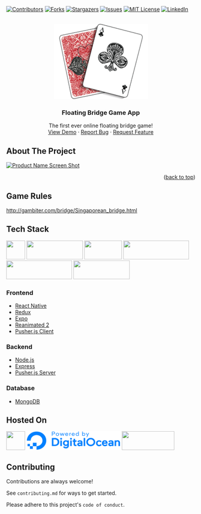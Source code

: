 <!-- PROJECT SHIELDS -->
[![Contributors][contributors-shield]][contributors-url]
[![Forks][forks-shield]][forks-url]
[![Stargazers][stars-shield]][stars-url]
[![Issues][issues-shield]][issues-url]
[![MIT License][license-shield]][license-url]
[![LinkedIn][linkedin-shield]][linkedin-url]

<!-- PROJECT LOGO -->
<br />
<div align="center">
  <a href="https://github.com/github_username/repo_name">
    <img src="assets/images/cards.png" alt="Logo" width="251" height="200">
  </a>

<h3 align="center">Floating Bridge Game App</h3>

  <p align="center">
    The first ever online floating bridge game!
    <br />
    <a href="https://game.floatingbridge.me">View Demo</a>
    ·
    <a href="https://github.com/thespacemanatee/Floating-Bridge-Game-App/issues">Report Bug</a>
    ·
    <a href="https://github.com/thespacemanatee/Floating-Bridge-Game-App/issues">Request Feature</a>
  </p>
</div>


<!-- ABOUT THE PROJECT -->

## About The Project

[![Product Name Screen Shot][product-screenshot]](https://game.floatingbridge.me)

<p align="right">(<a href="#top">back to top</a>)</p>

## Game Rules

http://gambiter.com/bridge/Singaporean_bridge.html

## Tech Stack

<div>
  <img src="https://cdn.svgporn.com/logos/react.svg" width="50" height="50">
  <img src="https://cdn.svgporn.com/logos/expo.svg" width="150" height="50">
  <img src="https://cdn.svgporn.com/logos/nodejs.svg" width="100" height="50">
  <img src="https://cdn.svgporn.com/logos/express.svg" width="175" height="50">
  <img src="https://cdn.svgporn.com/logos/mongodb.svg" width="175" height="50">
  <img src="https://pusher.com/static/pusher-logo-6caad9362077d81cad1cdd631996b73a.svg" width="150" height="50">
</div>

### Frontend

- [React Native](https://reactnative.dev)
- [Redux](https://redux.js.org)
- [Expo](https://expo.dev)
- [Reanimated 2](https://docs.swmansion.com/react-native-reanimated)
- [Pusher.js Client](https://pusher.com)

### Backend

- [Node.js](https://nodejs.org/en)
- [Express](https://expressjs.com)
- [Pusher.js Server](https://pusher.com)

### Database

- [MongoDB](https://www.mongodb.com)

## Hosted On

<div>
  <img src="https://cdn.svgporn.com/logos/aws-amplify.svg" width="50" height="50">
  <img src="./assets/powered_by_do.svg" width="250" height="50">
  <img src="https://cdn.optimizely.com/img/15508090763/66920c1d14ff4a9c84abf89961675fdb.png" width="140" height="50">
</div>

## Contributing

Contributions are always welcome!

See `contributing.md` for ways to get started.

Please adhere to this project's `code of conduct`.

<!-- MARKDOWN LINKS & IMAGES -->

[contributors-shield]: https://img.shields.io/github/contributors/thespacemanatee/Floating-Bridge-Game-App?style=for-the-badge

[contributors-url]: https://github.com/thespacemanatee/Floating-Bridge-Game-App/graphs/contributors

[forks-shield]: https://img.shields.io/github/forks/thespacemanatee/Floating-Bridge-Game-App?style=for-the-badge

[forks-url]: https://github.com/thespacemanatee/Floating-Bridge-Game-App/network/members

[stars-shield]: https://img.shields.io/github/stars/thespacemanatee/Floating-Bridge-Game-App?style=for-the-badge

[stars-url]: https://github.com/thespacemanatee/Floating-Bridge-Game-App/stargazers

[issues-shield]: https://img.shields.io/github/issues/thespacemanatee/Floating-Bridge-Game-App?style=for-the-badge

[issues-url]: https://github.com/thespacemanatee/Floating-Bridge-Game-App/issues

[license-shield]: https://img.shields.io/github/license/thespacemanatee/Floating-Bridge-Game-App?style=for-the-badge

[license-url]: https://github.com/thespacemanatee/Floating-Bridge-Game-App/blob/main/LICENSE.txt

[linkedin-shield]: https://img.shields.io/badge/-LinkedIn-black.svg?style=for-the-badge&logo=linkedin&colorB=555

[linkedin-url]: https://linkedin.com/in/chee-kit

[product-screenshot]: assets/art/hero-demo.gif
